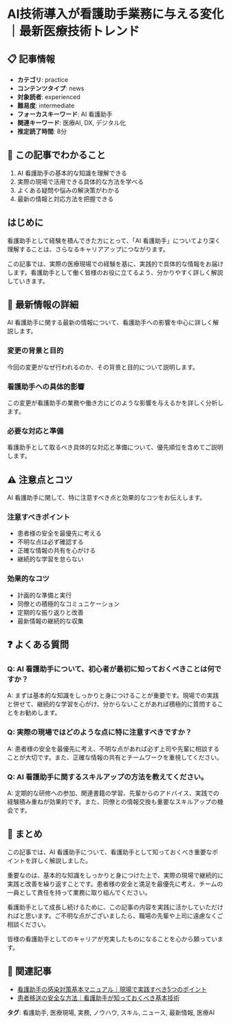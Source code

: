 # AI技術導入が看護助手業務に与える変化｜最新医療技術トレンド

## 📋 記事情報
- **カテゴリ**: practice
- **コンテンツタイプ**: news
- **対象読者**: experienced
- **難易度**: intermediate
- **フォーカスキーワード**: AI 看護助手
- **関連キーワード**: 医療AI, DX, デジタル化
- **推定読了時間**: 8分

## 🎯 この記事でわかること
1. AI 看護助手の基本的な知識を理解できる
2. 実際の現場で活用できる具体的な方法を学べる
3. よくある疑問や悩みの解決策がわかる
4. 最新の情報と対応方法を把握できる

## はじめに
看護助手として経験を積んできた方にとって、「AI 看護助手」についてより深く理解することは、さらなるキャリアアップにつながります。

この記事では、実際の医療現場での経験を基に、実践的で具体的な情報をお届けします。看護助手として働く皆様のお役に立てるよう、分かりやすく詳しく解説していきます。

## 📰 最新情報の詳細
AI 看護助手に関する最新の情報について、看護助手への影響を中心に詳しく解説します。

### 変更の背景と目的
今回の変更がなぜ行われるのか、その背景と目的について説明します。

### 看護助手への具体的影響
この変更が看護助手の業務や働き方にどのような影響を与えるかを詳しく分析します。

### 必要な対応と準備
看護助手として取るべき具体的な対応と準備について、優先順位を含めてご説明します。

## ⚠️ 注意点とコツ
AI 看護助手に関して、特に注意すべき点と効果的なコツをお伝えします。

### 注意すべきポイント
- 患者様の安全を最優先に考える
- 不明な点は必ず確認する
- 正確な情報の共有を心がける
- 継続的な学習を怠らない

### 効果的なコツ
- 計画的な準備と実行
- 同僚との積極的なコミュニケーション
- 定期的な振り返りと改善
- 最新情報の継続的な収集

## ❓ よくある質問
### Q: AI 看護助手について、初心者が最初に知っておくべきことは何ですか？
A: まずは基本的な知識をしっかりと身につけることが重要です。現場での実践と併せて、継続的な学習を心がけ、分からないことがあれば積極的に質問することをお勧めします。

### Q: 実際の現場ではどのような点に特に注意すべきですか？
A: 患者様の安全を最優先に考え、不明な点があれば必ず上司や先輩に相談することが大切です。また、正確な情報の共有とチームワークを重視してください。

### Q: AI 看護助手に関するスキルアップの方法を教えてください。
A: 定期的な研修への参加、関連書籍の学習、先輩からのアドバイス、実践での経験積み重ねが効果的です。また、同僚との情報交換も重要なスキルアップの機会です。

## 📝 まとめ
この記事では、AI 看護助手について、看護助手として知っておくべき重要なポイントを詳しく解説しました。

重要なのは、基本的な知識をしっかりと身につけた上で、実際の現場で継続的に実践と改善を繰り返すことです。患者様の安全と満足を最優先に考え、チームの一員として責任を持って業務に取り組んでください。

看護助手として成長し続けるために、この記事の内容を実践に活かしていただければと思います。ご不明な点がございましたら、職場の先輩や上司に遠慮なくご相談ください。

皆様の看護助手としてのキャリアが充実したものになることを心から願っています。

## 🔗 関連記事
- [看護助手の感染対策基本マニュアル｜現場で実践すべき5つのポイント](/infection-control-for-nursing-assistants)
- [患者移送の安全な方法｜看護助手が知っておくべき基本技術](/patient-transfer-techniques)

**タグ**: 看護助手, 医療現場, 実務, ノウハウ, スキル, ニュース, 最新情報, 医療AI
